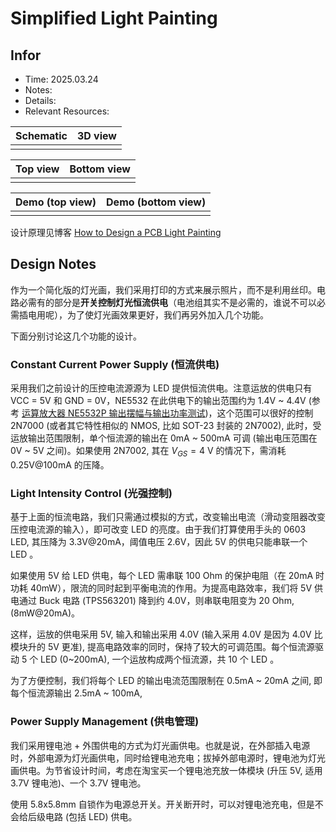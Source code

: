 # Simplified Light Painting

## Infor

- Time: 2025.03.24
- Notes:
- Details:
- Relevant Resources:

<div class='center'>

| Schematic | 3D view | 
|:-:|:-:|
 |  |  |
</div>

<div class='center'>

| Top view | Bottom view | 
|:-:|:-:|
 |  |  |
</div>


<div class='center'>

| Demo (top view)| Demo (bottom view) | 
|:-:|:-:|
 |  |  |
</div>

设计原理见博客 [How to Design a PCB Light Painting](<Electronics/How to Design a PCB Light Painting.md>)

## Design Notes

作为一个简化版的灯光画，我们采用打印的方式来展示照片，而不是利用丝印。电路必需有的部分是**开关控制灯光恒流供电**（电池组其实不是必需的，谁说不可以必需插电用呢），为了使灯光画效果更好，我们再另外加入几个功能。

下面分别讨论这几个功能的设计。



### Constant Current Power Supply (恒流供电)

采用我们之前设计的压控电流源源为 LED 提供恒流供电。注意运放的供电只有 VCC = 5V 和 GND = 0V，NE5532 在此供电下的输出范围约为 1.4V ~ 4.4V (参考 [运算放大器 NE5532P 输出摆幅与输出功率测试](https://zhuanlan.zhihu.com/p/23436867090))，这个范围可以很好的控制 2N7000 (或者其它特性相似的 NMOS, 比如 SOT-23 封装的 2N7002), 此时，受运放输出范围限制，单个恒流源的输出在 0mA ~ 500mA 可调 (输出电压范围在 0V ~ 5V 之间)。如果使用 2N7002, 其在 $V_{GS} = 4 \ \mathrm{V}$ 的情况下，需消耗 0.25V\@100mA 的压降。

### Light Intensity Control (光强控制)

基于上面的恒流电路，我们只需通过模拟的方式，改变输出电流（滑动变阻器改变压控电流源的输入），即可改变 LED 的亮度。由于我们打算使用手头的 0603 LED, 其压降为 3.3V\@20mA，阈值电压 2.6V，因此 5V 的供电只能串联一个 LED 。

如果使用 5V 给 LED 供电，每个 LED 需串联 100 Ohm 的保护电阻（在 20mA 时功耗 40mW），限流的同时起到平衡电流的作用。为提高电路效率，我们将 5V 供电通过 Buck 电路 (TPS563201) 降到约 4.0V，则串联电阻变为 20 Ohm, (8mW\@20mA)。

这样，运放的供电采用 5V, 输入和输出采用 4.0V (输入采用 4.0V 是因为 4.0V 比模块升的 5V 更准), 提高电路效率的同时，保持了较大的可调范围。每个恒流源驱动 5 个 LED (0\~200mA), 一个运放构成两个恒流源，共 10 个 LED 。

为了方便控制，我们将每个 LED 的输出电流范围限制在 0.5mA ~ 20mA 之间, 即每个恒流源输出 2.5mA ~ 100mA, 

### Power Supply Management (供电管理)


我们采用锂电池 + 外围供电的方式为灯光画供电。也就是说，在外部插入电源时，外部电源为灯光画供电，同时给锂电池充电；拔掉外部电源时，锂电池为灯光画供电。为节省设计时间，考虑在淘宝买一个锂电池充放一体模块 (升压 5V, 适用 3.7V 锂电池)、一个 3.7V 锂电池。

使用 5.8x5.8mm 自锁作为电源总开关。开关断开时，可以对锂电池充电，但是不会给后级电路 (包括 LED) 供电。